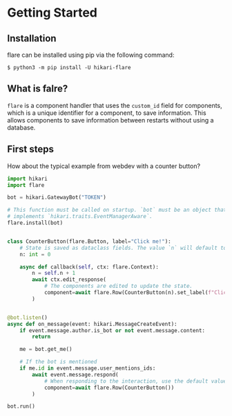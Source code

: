 # Getting Started

## Installation

flare can be installed using pip via the following command:

``$ python3 -m pip install -U hikari-flare``

## What is falre?
`flare` is a component handler that uses the `custom_id` field for components,
which is a unique identifier for a component, to save information. This allows
components to save information between restarts without using a database.

## First steps

How about the typical example from webdev with a counter button?

```python
import hikari
import flare

bot = hikari.GatewayBot("TOKEN")

# This function must be called on startup. `bot` must be an object that
# implements `hikari.traits.EventManagerAware`.
flare.install(bot)


class CounterButton(flare.Button, label="Click me!"):
    # State is saved as dataclass fields. The value `n` will default to 0.
    n: int = 0

    async def callback(self, ctx: flare.Context):
        n = self.n + 1
        await ctx.edit_response(
            # The components are edited to update the state.
            component=await flare.Row(CounterButton(n).set_label(f"Clicked {n} Times!"))
        )


@bot.listen()
async def on_message(event: hikari.MessageCreateEvent):
    if event.message.author.is_bot or not event.message.content:
        return

    me = bot.get_me()

    # If the bot is mentioned
    if me.id in event.message.user_mentions_ids:
        await event.message.respond(
            # When responding to the interaction, use the default values.
            component=await flare.Row(CounterButton())
        )

bot.run()
```
